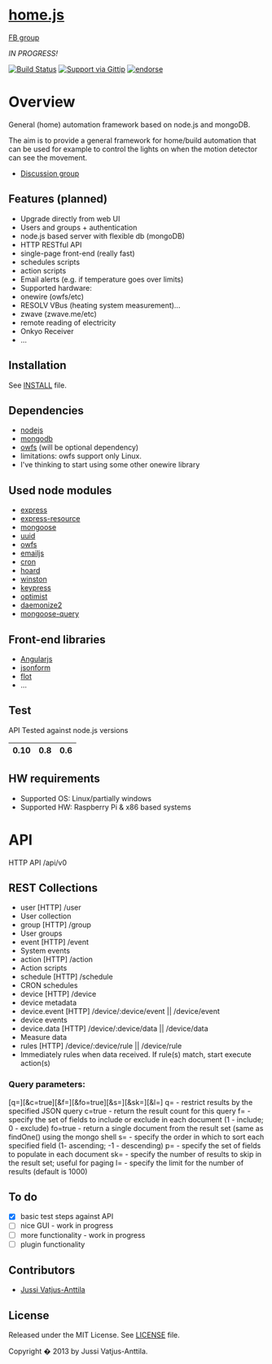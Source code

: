 [home.js](http://jupe.github.io/home.js/)
========

[FB group](https://www.facebook.com/groups/home.js)


*IN PROGRESS!*

[![Build Status](https://travis-ci.org/jupe/home.js.png?branch=master)](https://travis-ci.org/jupe/home.js)
[![Support via Gittip](https://rawgithub.com/twolfson/gittip-badge/0.1.0/dist/gittip.png)](https://www.gittip.com/jupe/)
[![endorse](https://api.coderwall.com/jupe/endorsecount.png)](https://coderwall.com/jupe)


# Overview

General (home) automation framework based on node.js and mongoDB. 

The aim is to provide a general framework for home/build automation that can be used for example to control the lights on when the motion detector can see the movement.

* [Discussion group](http://groups.google.com/group/node-home-automation)

## Features (planned)
 * Upgrade directly from web UI
 * Users and groups + authentication
 * node.js based server with flexible db (mongoDB)
 * HTTP RESTful API
 * single-page front-end (really fast)
 * schedules scripts
 * action scripts
 * Email alerts (e.g. if temperature goes over limits)
 * Supported hardware:
  * onewire     (owfs/etc)
  * RESOLV VBus (heating system measurement)...
  * zwave (zwave.me/etc)
  * remote reading of electricity
  * Onkyo Receiver
  * ...

## Installation

See [INSTALL](https://github.com/jupe/home.js/blob/master/INSTALL.md) file.

## Dependencies
* [nodejs](www.nodejs.org)
* [mongodb](mongodb.org)
* [owfs](www.owfs.org)  (will be optional dependency)
 * limitations: owfs support only Linux.
  * I've thinking to start using some other onewire library


## Used node modules
 * [express](http://expressjs.com/)
 * [express-resource](https://github.com/visionmedia/express-resource)
 * [mongoose](http://mongoosejs.com/)
 * [uuid](https://github.com/broofa/node-uuid)
 * [owfs](https://npmjs.org/package/owf)
 * [emailjs](https://npmjs.org/package/emailjs)
 * [cron](https://npmjs.org/package/cron)
 * [hoard](https://github.com/cgbystrom/hoard)
 * [winston](https://npmjs.org/package/winston)
 * [keypress](https://npmjs.org/package/keypress)
 * [optimist](https://npmjs.org/package/optimist)
 * [daemonize2](https://npmjs.org/package/daemonize2)
 * [mongoose-query](https://npmjs.org/package/mongoose-query)


## Front-end libraries
 * [Angularjs](http://www.angularjs.org)
 * [jsonform](https://github.com/joshfire/jsonform)
 * [flot](http://www.flotcharts.org/)
 * ...

## Test

API Tested against node.js versions

| 0.10      | 0.8      | 0.6 | 
|  --- | --- |--- |

## HW requirements

 * Supported OS: Linux/partially windows
 * Supported HW: Raspberry Pi & x86 based systems
 

# API

HTTP API /api/v0

## REST Collections  

 * user [HTTP] /user
  * User collection
 * group [HTTP] /group
  * User groups
 * event  [HTTP] /event
  * System events
 * action [HTTP] /action
  * Action scripts
 * schedule [HTTP] /schedule
  * CRON schedules
 * device [HTTP] /device
  * device metadata
 * device.event [HTTP] /device/:device/event  || /device/event
  * device events
 * device.data [HTTP] /device/:device/data  || /device/data
  * Measure data
 * rules [HTTP] /device/:device/rule  || /device/rule
  * Immediately rules when data received. If rule(s) match, start execute action(s)
  
  
### Query parameters:

[q=<query>][&c=true][&f=<fields>][&fo=true][&s=<order>][&sk=<skip>][&l=<limit>]
q=<query> - restrict results by the specified JSON query
c=true - return the result count for this query
f=<set of fields> - specify the set of fields to include or exclude in each document (1 - include; 0 - exclude)
fo=true - return a single document from the result set (same as findOne() using the mongo shell
s=<sort order> - specify the order in which to sort each specified field (1- ascending; -1 - descending)
p=<set of fields> - specify the set of fields to populate in each document
sk=<num results to skip> - specify the number of results to skip in the result set; useful for paging
l=<limit> - specify the limit for the number of results (default is 1000)
    
  
##  
 
## To do
- [x] basic test steps against API
- [ ] nice GUI - work in progress
- [ ] more functionality - work in progress
- [ ] plugin functionality

## Contributors

* [Jussi Vatjus-Anttila](jva)

## License

Released under the MIT License.
See [LICENSE](https://github.com/jupe/home.js/blob/master/LICENSE) file.

Copyright � 2013 by Jussi Vatjus-Anttila.
